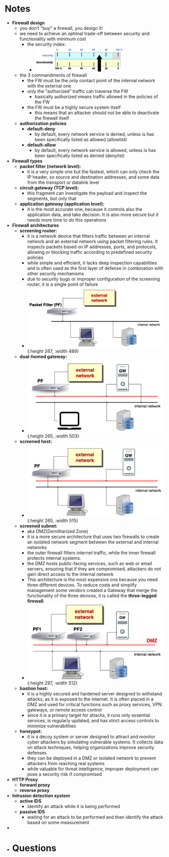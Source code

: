 # Notes
- **Firewall design**
	- you don’t "buy" a firewall, you design it!
	- we need to achieve an optimal trade-off between security and functionality with minimum cost
		- the security index:
			- ![image.png](../assets/image_1742898534892_0.png)
	- the 3 commandments of firewall
		- the FW must be the only contact point of the internal network with the external one
		- only the “authorized” traffic can traverse the FW
			- basically authorized means traffic allowed in the policies of the FW
		- the FW must be a highly secure system itself
			- this means that an attacker should not be able to deactivate the firewall itself
	- **authorization policies**
		- **default-deny**
			- by default, every network service is denied, unless is has been specifically listed as allowed (allowlist)
		- **default-allow**
			- by default, every network service is allowed, unless is has been specifically listed as denied (denylist)
- **Firewall types**
	- **packet filter (network level):**
		- it is a very simple one but the fastest, which can only check the IP header, so source and destination addresses, and some data from the transport or datalink level
	- **circuit gateway (TCP level):**
		- this fragment can investigate the payload and inspect the segments, but only that
	- **application gateway (application level):**
		- it is the most accurate one, because it controls also the application data, and take decision. It is also more secure but it needs more time to do this operations
- **Firewall architectures**
	- **screening router:**
		- it is a network device that filters traffic between an internal network and an external network using packet filtering rules. It inspects packets based on IP addresses, ports, and protocols, allowing or blocking traffic according to predefined security policies
		- while simple and efficient, it lacks deep inspection capabilities and is often used as the first layer of defense in combination with other security mechanisms
		- due to security bugs or improper configuration of the screening router, it is a single point of failure
		- ![image.png](../assets/image_1743014099713_0.png){:height 267, :width 489}
	- **dual-homed gateway:**
		- ![image.png](../assets/image_1743014157316_0.png){:height 265, :width 503}
	- **screened host:**
		- ![image.png](../assets/image_1743013771215_0.png){:height 265, :width 515}
	- **screened subnet:**
		- aka DMZ(Demilitarized Zone)
		- it is a more secure architecture that uses two firewalls to create an isolated network
		  segment between the external and internal networks
		- the outer firewall filters internet traffic, while the inner firewall protects internal systems.
		- the DMZ hosts public-facing services, such as web or email servers, ensuring that if they are compromised, attackers do not gain direct access to the internal network
		- This architecture is the most expensive one because you need three
		  different devices. To reduce costs and simplify management some vendors created a Gateway that merge the functionality of the three devices, it is called the **three-legged firewall**.
		- ![image.png](../assets/image_1743014019763_0.png){:height 297, :width 512}
	- **bastion host:**
		- it is a highly secured and hardened server designed to withstand attacks, as it is exposed to the internet. It is often placed in a DMZ and used for critical functions such as proxy services, VPN gateways, or remote access control
		- since it is a primary target for attacks, it runs only essential services, is regularly updated, and has strict access controls to minimize vulnerabilities
	- **honeypot:**
		- it is a decoy system or server designed to attract and monitor cyber attackers by simulating vulnerable systems. It collects data on attack techniques, helping organizations improve security defenses
		- they can be deployed in a DMZ or isolated network to prevent attackers from reaching real
		  systems
		- while valuable for threat intelligence, improper deployment can pose a security risk if compromised
- **HTTP Proxy**
	- **forward proxy**
	- **reverse proxy**
- **Intrusion detection system**
	- **active IDS**
		- identify an attack while it is being performed
	- **passive IDS**
		- waiting for an attack to be performed and then identify the attack based on some measurement
-
- # Questions
